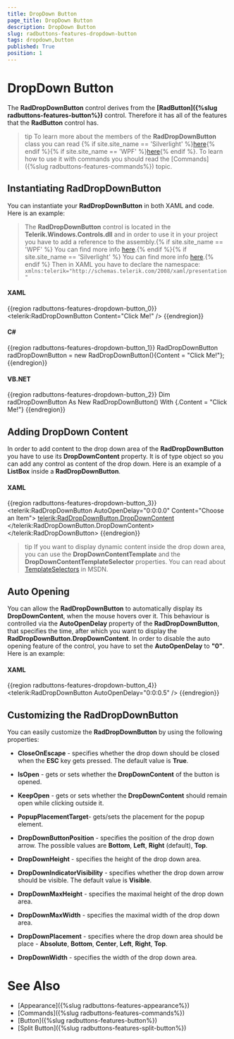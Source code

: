 ```yaml
---
title: DropDown Button
page_title: DropDown Button
description: DropDown Button
slug: radbuttons-features-dropdown-button
tags: dropdown,button
published: True
position: 1
---
```


# DropDown Button

The __RadDropDownButton__ control derives from the __[RadButton]({%slug radbuttons-features-button%})__ control. Therefore it has all of the features that the __RadButton__ control has.	  

>tip To learn more about the members of the __RadDropDownButton__ class you can read {% if site.site_name == 'Silverlight' %}[here](http://www.telerik.com/help/silverlight/allmembers_t_telerik_windows_controls_raddropdownbutton.html){% endif %}{% if site.site_name == 'WPF' %}[here](http://www.telerik.com/help/wpf/allmembers_t_telerik_windows_controls_raddropdownbutton.html){% endif %}. To learn how to use it with commands you should read the [Commands]({%slug radbuttons-features-commands%}) topic.	  

## Instantiating RadDropDownButton

You can instantiate your __RadDropDownButton__ in both XAML and code. Here is an example:		

>The __RadDropDownButton__ control is located in the __Telerik.Windows.Controls.dll__ and in order to use it in your project you have to add a reference to the assembly.{% if site.site_name == 'WPF' %} You can find more info [here](http://www.telerik.com/help/wpf/installation-installing-controls-dependencies-wpf.html).{% endif %}{% if site.site_name == 'Silverlight' %} You can find more info [here](http://www.telerik.com/help/silverlight/installation-installing-controls-dependencies.html).{% endif %}
>Then in XAML you have to declare the namespace: `xmlns:telerik="http://schemas.telerik.com/2008/xaml/presentation"`

#### __XAML__
{{region radbuttons-features-dropdown-button_0}}
	<telerik:RadDropDownButton Content="Click Me!" />
{{endregion}}

#### __C#__
{{region radbuttons-features-dropdown-button_1}}
	RadDropDownButton radDropDownButton = new RadDropDownButton(){Content = "Click Me!"};
{{endregion}}

#### __VB.NET__
{{region radbuttons-features-dropdown-button_2}}
	Dim radDropDownButton As New RadDropDownButton() With {.Content = "Click Me!"}
{{endregion}}

## Adding DropDown Content

In order to add content to the drop down area of the __RadDropDownButton__ you have to use its __DropDownContent__ property. It is of type object so you can add any control as content of the drop down. Here is an example of a __ListBox__ inside a __RadDropDownButton__.		

#### __XAML__

{{region radbuttons-features-dropdown-button_3}}
	<telerik:RadDropDownButton AutoOpenDelay="0:0:0.0"
	                           Content="Choose an Item">
	    <telerik:RadDropDownButton.DropDownContent>
	        <ListBox>
	            <ListBoxItem Content="Item 1" />
	            <ListBoxItem Content="Item 2" />
	            <ListBoxItem Content="Item 3" />
	        </ListBox>
	    </telerik:RadDropDownButton.DropDownContent>
	</telerik:RadDropDownButton>
{{endregion}}

>tip If you want to display dynamic content inside the drop down area, you can use the __DropDownContentTemplate__ and the __DropDownContentTemplateSelector__ properties. You can read about [TemplateSelectors](http://msdn.microsoft.com/en-us/library/system.windows.controls.datatemplateselector%28v=vs.110%29.aspx) in MSDN.

## Auto Opening

You can allow the __RadDropDownButton__ to automatically display its __DropDownContent__, when the mouse hovers over it. This behaviour is controlled via the __AutoOpenDelay__ property of the __RadDropDownButton__, that specifies the time, after which you want to display the __RadDropDownButton.DropDownContent__. In order to disable the auto opening feature of the control, you have to set the __AutoOpenDelay__ to __"0"__. Here is an example:		

#### __XAML__
{{region radbuttons-features-dropdown-button_4}}
	<telerik:RadDropDownButton AutoOpenDelay="0:0:0.5" />
{{endregion}}

## Customizing the RadDropDownButton

You can easily customize the __RadDropDownButton__ by using the following properties:		

* __CloseOnEscape__ - specifies whether the drop down should be closed when the __ESC__ key gets pressed. The default value is __True__.		  

* __IsOpen__ - gets or sets whether the __DropDownContent__ of the button is opened.		  

* __KeepOpen__ - gets or sets whether the __DropDownContent__ should remain open while clicking outside it.		  

* __PopupPlacementTarget__- gets/sets the placement for the popup element.		  

* __DropDownButtonPosition__ - specifies the position of the drop down arrow. The possible values are __Bottom__, __Left__, __Right__ (default), __Top__.		  

* __DropDownHeight__ - specifies the height of the drop down area.		  

* __DropDownIndicatorVisibility__ - specifies whether the drop down arrow should be visible. The default value is __Visible__.		  

* __DropDownMaxHeight__ - specifies the maximal height of the drop down area.		  

* __DropDownMaxWidth__ - specifies the maximal width of the drop down area.		  

* __DropDownPlacement__ - specifies where the drop down area should be place - __Absolute__, __Bottom__, __Center__, __Left__, __Right__, __Top__.		  

* __DropDownWidth__ - specifies the width of the drop down area.		  

# See Also
 * [Appearance]({%slug radbuttons-features-appearance%})
 * [Commands]({%slug radbuttons-features-commands%})
 * [Button]({%slug radbuttons-features-button%})
 * [Split Button]({%slug radbuttons-features-split-button%})